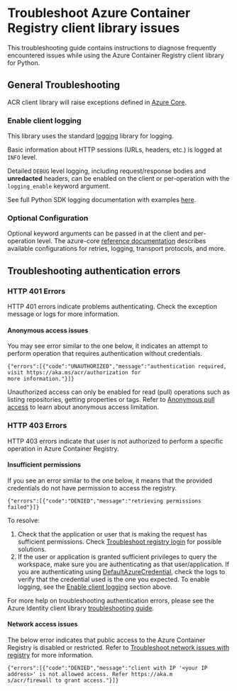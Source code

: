 # Troubleshoot Azure Container Registry client library issues

This troubleshooting guide contains instructions to diagnose frequently encountered issues while using the Azure Container Registry client library for Python.

## General Troubleshooting

ACR client library will raise exceptions defined in [Azure Core][azure_core_exceptions].

### Enable client logging

This library uses the standard
[logging][python_logging] library for logging.

Basic information about HTTP sessions (URLs, headers, etc.) is logged at `INFO` level.

Detailed `DEBUG` level logging, including request/response bodies and **unredacted**
headers, can be enabled on the client or per-operation with the `logging_enable` keyword argument.

See full Python SDK logging documentation with examples [here][sdk_logging_docs].

### Optional Configuration

Optional keyword arguments can be passed in at the client and per-operation level.
The azure-core [reference documentation][azure_core_ref_docs]
describes available configurations for retries, logging, transport protocols, and more.

## Troubleshooting authentication errors

### HTTP 401 Errors

HTTP 401 errors indicate problems authenticating. Check the exception message or logs for more information.

#### Anonymous access issues

You may see error similar to the one below, it indicates an attempt to perform operation that requires authentication without credentials.

```
{"errors":[{"code":"UNAUTHORIZED","message":"authentication required, visit https://aka.ms/acr/authorization for
more information."}]}
```

Unauthorized access can only be enabled for read (pull) operations such as listing repositories, getting properties or tags. Refer to [Anonymous pull access] to learn about anonymous access limitation.

### HTTP 403 Errors

HTTP 403 errors indicate that user is not authorized to perform a specific operation in Azure Container Registry.

#### Insufficient permissions

If you see an error similar to the one below, it means that the provided credentials do not have permission to access the registry.

```
{"errors":[{"code":"DENIED","message":"retrieving permissions failed"}]}
```

To resolve:

1. Check that the application or user that is making the request has sufficient permissions. Check [Troubleshoot registry login] for possible solutions.
1. If the user or application is granted sufficient privileges to query the workspace, make sure you are authenticating as that user/application. If you are authenticating using [DefaultAzureCredential], check the logs to verify that the credential used is the one you expected. To enable logging, see the [Enable client logging] section above.

For more help on troubleshooting authentication errors, please see the Azure Identity client library [troubleshooting guide].

#### Network access issues

The below error indicates that public access to the Azure Container Registry is disabled or restricted. Refer to [Troubleshoot network issues with registry] for more information.

```
{"errors":[{"code":"DENIED","message":"client with IP '<your IP address>' is not allowed access. Refer https://aka.m
s/acr/firewall to grant access."}]}
```

<!-- LINKS -->
[azure_core_exceptions]: https://aka.ms/azsdk/python/core/docs#module-azure.core.exceptions
[python_logging]: https://docs.python.org/3/library/logging.html
[sdk_logging_docs]: https://learn.microsoft.com/azure/developer/python/azure-sdk-logging
[azure_core_ref_docs]: https://aka.ms/azsdk/python/core/docs
[anonymous pull access]: https://learn.microsoft.com/azure/container-registry/anonymous-pull-access
[troubleshoot registry login]: https://learn.microsoft.com/azure/container-registry/container-registry-troubleshoot-login
[defaultazurecredential]: https://github.com/Azure/azure-sdk-for-python/blob/main/sdk/identity/azure-identity/README.md#authenticate-with-defaultazurecredential
[enable client logging]: https://github.com/Azure/azure-sdk-for-python/blob/main/sdk/containerregistry/azure-containerregistry/TROUBLESHOOTING.md#enable-client-logging
[troubleshooting guide]: https://github.com/Azure/azure-sdk-for-python/blob/main/sdk/identity/azure-identity/TROUBLESHOOTING.md
[troubleshoot network issues with registry]: https://learn.microsoft.com/azure/container-registry/container-registry-troubleshoot-access

